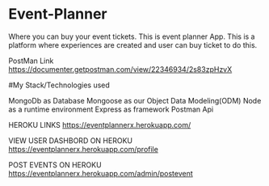 # Event-Planner
Where you can buy your event tickets. 
This is event planner App. This is a platform where experiences are created and user can buy ticket to do this.

PostMan Link
https://documenter.getpostman.com/view/22346934/2s83zpHzvX


#My Stack/Technologies used

MongoDb as Database
Mongoose as our Object Data Modeling(ODM)
Node as a runtime environment
Express as framework
Postman Api

HEROKU LINKS
https://eventplannerx.herokuapp.com/

VIEW USER DASHBORD ON HEROKU
https://eventplannerx.herokuapp.com/profile

POST EVENTS ON HEROKU
https://eventplannerx.herokuapp.com/admin/postevent



